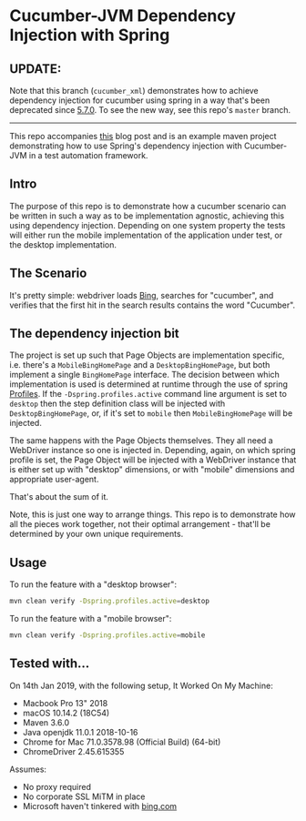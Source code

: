# Cucumber-JVM Dependency Injection with Spring

## UPDATE:

Note that this branch (`cucumber_xml`) demonstrates how to achieve dependency injection
for cucumber using spring in a way that's been deprecated since
[5.7.0](https://github.com/cucumber/cucumber-jvm/blob/master/CHANGELOG.md). To see the
new way, see this repo's `master` branch.

---


This repo accompanies [this](https://natritmeyer.com/howto/cucumber-jvm-dependency-injection-with-spring/) blog post and is an example maven project demonstrating how to use Spring's dependency
injection with Cucumber-JVM in a test automation framework.

## Intro

The purpose of this repo is to demonstrate how a cucumber scenario can be written in such a way as to be implementation
agnostic, achieving this using dependency injection. Depending on one system property the tests will either run the
mobile implementation of the application under test, or the desktop implementation.

## The Scenario

It's pretty simple: webdriver loads [Bing](https://www.bing.com), searches for "cucumber", and verifies that the
first hit in the search results contains the word "Cucumber".

## The dependency injection bit

The project is set up such that Page Objects are implementation specific, i.e. there's a `MobileBingHomePage` and a
`DesktopBingHomePage`, but both implement a single `BingHomePage` interface. The decision between which implementation
is used is determined at runtime through the use of spring [Profiles](https://docs.spring.io/spring-framework/docs/current/spring-framework-reference/core.html#beans-definition-profiles-java).
If the `-Dspring.profiles.active` command line argument is set to `desktop` then the step definition class will be injected
with `DesktopBingHomePage`, or, if it's set to `mobile` then `MobileBingHomePage` will be injected.

The same happens with the Page Objects themselves. They all need a WebDriver instance so one is injected in. Depending,
again, on which spring profile is set, the Page Object will be injected with a WebDriver instance that is either set up
with "desktop" dimensions, or with "mobile" dimensions and appropriate user-agent.

That's about the sum of it.

Note, this is just one way to arrange things. This repo is to demonstrate how all the pieces work together, not their
optimal arrangement - that'll be determined by your own unique requirements.

## Usage

To run the feature with a "desktop browser":

```sh
mvn clean verify -Dspring.profiles.active=desktop
```

To run the feature with a "mobile browser":

```sh
mvn clean verify -Dspring.profiles.active=mobile
```

## Tested with...

On 14th Jan 2019, with the following setup, It Worked On My Machine:

* Macbook Pro 13" 2018
* macOS 10.14.2 (18C54)
* Maven 3.6.0
* Java openjdk 11.0.1 2018-10-16
* Chrome for Mac 71.0.3578.98 (Official Build) (64-bit)
* ChromeDriver 2.45.615355

Assumes:

* No proxy required
* No corporate SSL MiTM in place
* Microsoft haven't tinkered with [bing.com](https://www.bing.com)
